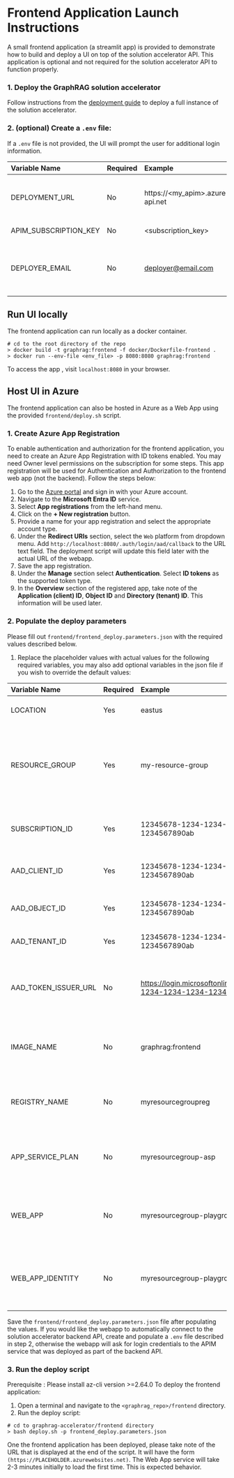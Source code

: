 # Frontend Application Launch Instructions
A small frontend application (a streamlit app) is provided to demonstrate how to build and deploy a UI on top of the solution accelerator API.
This application is optional and not required for the solution accelerator API to function properly.

### 1. Deploy the GraphRAG solution accelerator
Follow instructions from the [deployment guide](../docs/DEPLOYMENT-GUIDE.md) to deploy a full instance of the solution accelerator.

### 2. (optional) Create a `.env` file:
If a `.env` file is not provided, the UI will prompt the user for additional login information.

| Variable Name | Required | Example | Description |
| :--- | --- | :--- | ---: |
DEPLOYMENT_URL        | No | https://<my_apim>.azure-api.net | Base url of the deployed graphrag API. Also referred to as the APIM Gateway URL.
APIM_SUBSCRIPTION_KEY | No | <subscription_key> | A [subscription key](https://learn.microsoft.com/en-us/azure/api-management/api-management-subscriptions) generated by APIM.
DEPLOYER_EMAIL        | No | deployer@email.com | Email address of the person/organization that deployed the solution accelerator.

## Run UI locally

The frontend application can run locally as a docker container.

```
# cd to the root directory of the repo
> docker build -t graphrag:frontend -f docker/Dockerfile-frontend .
> docker run --env-file <env_file> -p 8080:8080 graphrag:frontend
```
To access the app , visit `localhost:8080` in your browser.

## Host UI in Azure
The frontend application can also be hosted in Azure as a Web App using the provided `frontend/deploy.sh` script.

### 1. Create Azure App Registration

To enable authentication and authorization for the frontend application, you need to create an Azure App Registration with ID tokens enabled. You may need Owner level permissions on the subscription for some steps.
This app registration will be used for Authentication and Authorization to the frontend web app (not the backend). Follow the steps below:

1. Go to the [Azure portal](https://portal.azure.com) and sign in with your Azure account.
2. Navigate to the **Microsoft Entra ID** service.
3. Select **App registrations** from the left-hand menu.
4. Click on the **+ New registration** button.
5. Provide a name for your app registration and select the appropriate account type.
6. Under the **Redirect URIs** section, select the `Web` platform from dropdown menu. Add `http://localhost:8080/.auth/login/aad/callback` to the URL text field. The deployment script will update this field later with the actual URL of the webapp.
7. Save the app registration.
8. Under the **Manage** section select **Authentication**. Select **ID tokens** as the supported token type.
9. In the **Overview** section of the registered app, take note of the **Application (client) ID**, **Object ID** and **Directory (tenant) ID**. This information will be used later.

### 2. Populate the deploy parameters

Please fill out `frontend/frontend_deploy.parameters.json` with the required values described below.

1. Replace the placeholder values with actual values for the following required variables, you may also add optional variables in the json file if you wish to override the default values:

| Variable Name        | Required | Example                                | Description                                                     |
| :------------------- | :------- | :------------------------------------- | :-------------------------------------------------------------- |
| LOCATION             | Yes      | eastus                                 | The Azure region where resources will be deployed. |
| RESOURCE_GROUP       | Yes      | my-resource-group                      | The name of the Azure resource group where resources will be created. At this time, the name must follow [Azure Container Registry](https://learn.microsoft.com/en-us/azure/azure-resource-manager/management/resource-name-rules#microsoftcontainerregistry) naming guidelines. |
| SUBSCRIPTION_ID      | Yes      | 12345678-1234-1234-1234-1234567890ab   | The ID of the Azure subscription where the resources will be deployed. |
| AAD_CLIENT_ID        | Yes      | 12345678-1234-1234-1234-1234567890ab   | The client ID of the Microsoft Entra ID (AAD) app registration. |
| AAD_OBJECT_ID        | Yes      | 12345678-1234-1234-1234-1234567890ab   | The object ID of the Microsoft Entra ID (AAD) app registration. |
| AAD_TENANT_ID        | Yes      | 12345678-1234-1234-1234-1234567890ab   | The ID of the Microsoft Entra ID (AAD) tenant. |
| AAD_TOKEN_ISSUER_URL | No       | https://login.microsoftonline.com/12345678-1234-1234-1234-1234567890ab/v2.0 | The URL of the Microsoft Entra ID (AAD) token issuer. Defaults to the tenant-specific issuer URL. |
| IMAGE_NAME           | No       | graphrag:frontend                      | The name of the Docker image for the frontend application. Defaults to `graphrag:frontend`. |
| REGISTRY_NAME        | No       | myresourcegroupreg                     | The name of the Azure Container Registry. Defaults to the resource group name with `reg` appended. |
| APP_SERVICE_PLAN     | No       | myresourcegroup-asp                    | The name of the Azure App Service plan. Defaults to the resource group name with `asp` appended. |
| WEB_APP              | No       | myresourcegroup-playground             | The name of the Azure Web App. Defaults to the resource group name with `playground` appended. |
| WEB_APP_IDENTITY     | No       | myresourcegroup-playground-identity    | The name of the managed identity for the Azure Web App. Defaults to the web app name with `identity` appended. |

Save the `frontend/frontend_deploy.parameters.json` file after populating the values. If you would like the webapp to automatically connect
to the solution accelerator backend API, create and populate a `.env` file described in step 2, otherwise the webapp will ask for login credentials to the APIM service that was deployed as part of the backend API.

### 3. Run the deploy script

Prerequisite : Please install az-cli version >=2.64.0
To deploy the frontend application:

1. Open a terminal and navigate to the `<graphrag_repo>/frontend` directory.
2. Run the deploy script:

```
# cd to graphrag-accelerator/frontend directory
> bash deploy.sh -p frontend_deploy.parameters.json
```

One the frontend application has been deployed, please take note of the URL that is displayed at the end of the script. It will have the form `(https://PLACEHOLDER.azurewebsites.net)`. The Web App service will take 2-3 minutes initially to load the first time. This is expected behavior.
